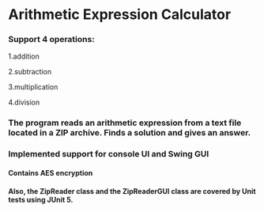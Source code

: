 # Arithmetic Expression Calculator

### Support 4 operations:
1.addition

2.subtraction

3.multiplication

4.division

### The program reads an arithmetic expression from a text file located in a ZIP archive. Finds a solution and gives an answer.

### Implemented support for console UI and Swing GUI

#### Contains AES encryption

#### Also, the ZipReader class and the ZipReaderGUI class are covered by Unit tests using JUnit 5.

